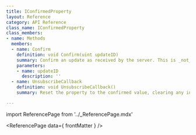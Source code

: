 ```yaml
---
title: IConfirmedProperty
layout: Reference
category: API Reference
class_name: IConfirmedProperty
class_members:
- name: Methods
  members:
  - name: Confirm
    definition: void Confirm(uint updateID)
    summary: Confirm an update as received by the server. This is _not_ an acknowledgement that the property value was accepted, only that the update is no longer inflight. If the property value was accepted, it is sent back to the local client in the preceding read.
    parameters:
    - name: updateID
      description: ''
  - name: UnsubscribeCallback
    definition: void UnsubscribeCallback()
    summary: Reset the property to the confirmed value, clearing any inflight update.

---
```

import ReferencePage from '../_ReferencePage.mdx'

<ReferencePage data={ frontMatter } />
